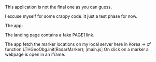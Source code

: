 This application is not the final one as you can guess. 

I excuse myself for some crappy code. It just a test phase for now.

The app:

The landing page contains a fake PAGE1 link.

The app fetch the marker locations on my local server here in Korea => cf function LTHGeoObg.init(RadarMarker); [main.js]
On click on a marker a webpage is open in an iframe.


